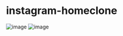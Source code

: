 # instagram-homeclone
![image](https://user-images.githubusercontent.com/115239975/220967374-6bdb4dda-ec29-45eb-a706-83aff7c08f3c.png)
![image](https://user-images.githubusercontent.com/115239975/220967437-635caf17-13fd-4ca2-99b0-d9089cc934b7.png)
